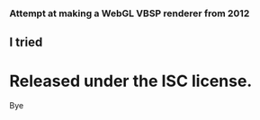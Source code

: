 ### Attempt at making a WebGL VBSP renderer from 2012
## I tried
# Released under the ISC license.
Bye
